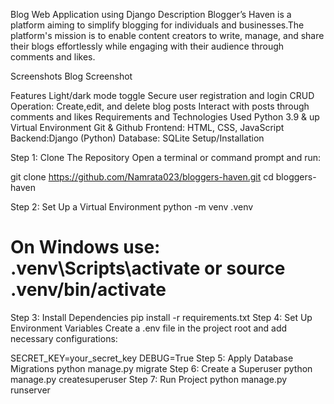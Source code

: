 Blog Web Application using Django
Description
Blogger’s Haven is a platform aiming to simplify blogging for individuals and businesses.The platform's mission is to enable content creators to write, manage, and share their blogs effortlessly while engaging with their audience through comments and likes.

Screenshots
Blog Screenshot

Features
Light/dark mode toggle
Secure user registration and login
CRUD Operation: Create,edit, and delete blog posts
Interact with posts through comments and likes
Requirements and Technologies Used
Python 3.9 & up
Virtual Environment
Git & Github
Frontend: HTML, CSS, JavaScript
Backend:Django (Python)
Database: SQLite
Setup/Installation

Step 1: Clone The Repository
Open a terminal or command prompt and run:

git clone https://github.com/Namrata023/bloggers-haven.git
cd bloggers-haven
 
Step 2: Set Up a Virtual Environment
python -m venv .venv
# On Windows use: .venv\Scripts\activate or source .venv/bin/activate  
Step 3: Install Dependencies
pip install -r requirements.txt
Step 4: Set Up Environment Variables
Create a .env file in the project root and add necessary configurations:

SECRET_KEY=your_secret_key
DEBUG=True
Step 5: Apply Database Migrations
python manage.py migrate
Step 6: Create a Superuser
python manage.py createsuperuser
Step 7: Run Project
python manage.py runserver